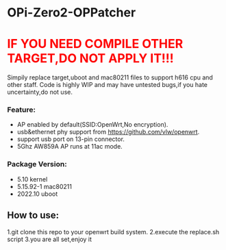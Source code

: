# OPi-Zero2-OPPatcher
# <font color='red'>**IF YOU NEED COMPILE OTHER TARGET,DO NOT APPLY IT!!!**</font>
Simpily replace target,uboot and mac80211 files to support h616 cpu and other staff.
Code is highly WIP and may have untested bugs,if you hate uncertainty,do not use.
### Feature:
- AP enabled by default(SSID:OpenWrt,No encryption).
- usb&ethernet phy support from https://github.com/vlw/openwrt.
- support usb port on 13-pin connector.
- 5Ghz AW859A AP runs at 11ac mode.
### Package Version:
- 5.10 kernel
- 5.15.92-1 mac80211
- 2022.10 uboot

## How to use:
1.git clone this repo to your openwrt build system.
2.execute the replace.sh script
3.you are all set,enjoy it
